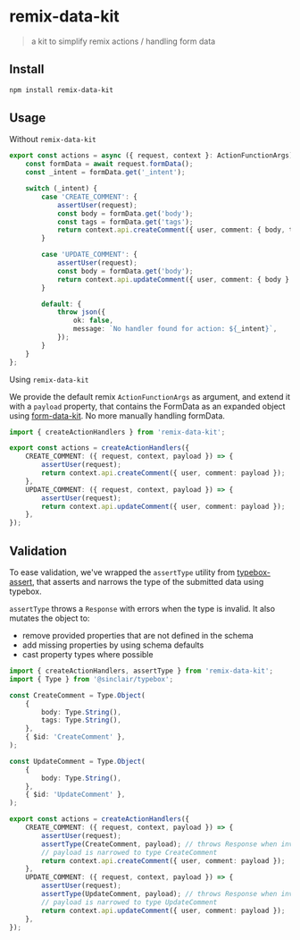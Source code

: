 # remix-data-kit

> a kit to simplify remix actions / handling form data

## Install

```sh
npm install remix-data-kit
```

## Usage

Without `remix-data-kit`

```ts
export const actions = async ({ request, context }: ActionFunctionArgs) => {
	const formData = await request.formData();
	const _intent = formData.get('_intent');

	switch (_intent) {
		case 'CREATE_COMMENT': {
			assertUser(request);
			const body = formData.get('body');
			const tags = formData.get('tags');
			return context.api.createComment({ user, comment: { body, tags } });
		}

		case 'UPDATE_COMMENT': {
			assertUser(request);
			const body = formData.get('body');
			return context.api.updateComment({ user, comment: { body } });
		}

		default: {
			throw json({
				ok: false,
				message: `No handler found for action: ${_intent}`,
			});
		}
	}
};
```

Using `remix-data-kit`

We provide the default remix `ActionFunctionArgs` as argument, and extend it with a `payload` property, that contains the FormData as an expanded object using [form-data-kit]. No more manually handling formData.

```ts
import { createActionHandlers } from 'remix-data-kit';

export const actions = createActionHandlers({
	CREATE_COMMENT: ({ request, context, payload }) => {
		assertUser(request);
		return context.api.createComment({ user, comment: payload });
	},
	UPDATE_COMMENT: ({ request, context, payload }) => {
		assertUser(request);
		return context.api.updateComment({ user, comment: payload });
	},
});
```

## Validation

To ease validation, we've wrapped the `assertType` utility from [typebox-assert], that asserts and narrows the type of the submitted data using typebox.

`assertType` throws a `Response` with errors when the type is invalid. It also mutates the object to:

- remove provided properties that are not defined in the schema
- add missing properties by using schema defaults
- cast property types where possible

```ts
import { createActionHandlers, assertType } from 'remix-data-kit';
import { Type } from '@sinclair/typebox';

const CreateComment = Type.Object(
	{
		body: Type.String(),
		tags: Type.String(),
	},
	{ $id: 'CreateComment' },
);

const UpdateComment = Type.Object(
	{
		body: Type.String(),
	},
	{ $id: 'UpdateComment' },
);

export const actions = createActionHandlers({
	CREATE_COMMENT: ({ request, context, payload }) => {
		assertUser(request);
		assertType(CreateComment, payload); // throws Response when invalid
		// payload is narrowed to type CreateComment
		return context.api.createComment({ user, comment: payload });
	},
	UPDATE_COMMENT: ({ request, context, payload }) => {
		assertUser(request);
		assertType(UpdateComment, payload); // throws Response when invalid
		// payload is narrowed to type UpdateComment
		return context.api.updateComment({ user, comment: payload });
	},
});
```

[typebox-assert]: https://npmjs.com/typebox-assert
[form-data-kit]: https://npmjs.com/form-data-kit
